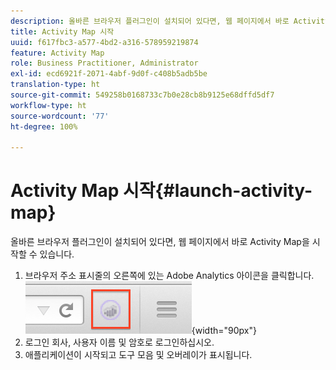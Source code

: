 ```yaml
---
description: 올바른 브라우저 플러그인이 설치되어 있다면, 웹 페이지에서 바로 Activity Map을 시작할 수 있습니다.
title: Activity Map 시작
uuid: f617fbc3-a577-4bd2-a316-578959219874
feature: Activity Map
role: Business Practitioner, Administrator
exl-id: ecd6921f-2071-4abf-9d0f-c408b5adb5be
translation-type: ht
source-git-commit: 549258b0168733c7b0e28cb8b9125e68dffd5df7
workflow-type: ht
source-wordcount: '77'
ht-degree: 100%

---
```


# Activity Map 시작{#launch-activity-map}

올바른 브라우저 플러그인이 설치되어 있다면, 웹 페이지에서 바로 Activity Map을 시작할 수 있습니다.

1. 브라우저 주소 표시줄의 오른쪽에 있는 Adobe Analytics 아이콘을 클릭합니다. \
   ![](assets/an_icon.png){width=&quot;90px&quot;}
1. 로그인 회사, 사용자 이름 및 암호로 로그인하십시오.
1. 애플리케이션이 시작되고 도구 모음 및 오버레이가 표시됩니다.
